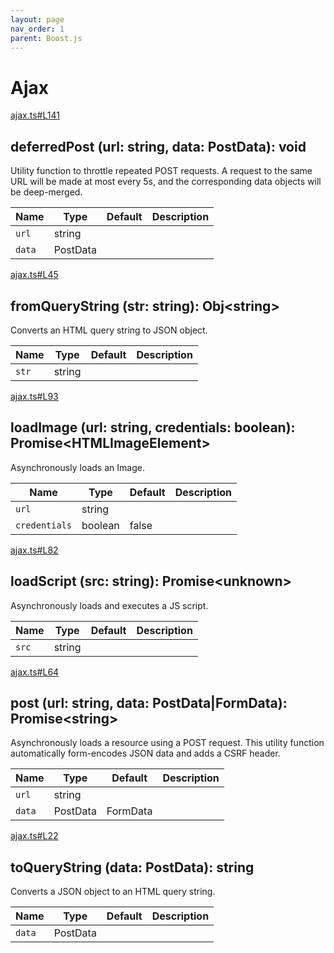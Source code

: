 ```yaml
---
layout: page
nav_order: 1
parent: Boost.js
---
```


# Ajax

<div class="docs-item" markdown="1">

<div><a class="source" target="_blank" href="https://github.com/mathigon/boost.js/tree/master/src/ajax.ts#L141">ajax.ts#L141</a></div>

## deferredPost <span class="signature">(url: string, data: PostData): void</span>

Utility function to throttle repeated POST requests. A request to the same
URL will be made at most every 5s, and the corresponding data objects will
be deep-merged.

| Name | Type | Default | Description |
| --- | --- | --- | --- |
| `url` | string |  |  |
| `data` | PostData |  |  |


</div>

<div class="docs-item" markdown="1">

<div><a class="source" target="_blank" href="https://github.com/mathigon/boost.js/tree/master/src/ajax.ts#L45">ajax.ts#L45</a></div>

## fromQueryString <span class="signature">(str: string): Obj&lt;string&gt;</span>

Converts an HTML query string to JSON object.

| Name | Type | Default | Description |
| --- | --- | --- | --- |
| `str` | string |  |  |


</div>

<div class="docs-item" markdown="1">

<div><a class="source" target="_blank" href="https://github.com/mathigon/boost.js/tree/master/src/ajax.ts#L93">ajax.ts#L93</a></div>

## loadImage <span class="signature">(url: string, credentials: boolean): Promise&lt;HTMLImageElement&gt;</span>

Asynchronously loads an Image.

| Name | Type | Default | Description |
| --- | --- | --- | --- |
| `url` | string |  |  |
| `credentials` | boolean | false |  |


</div>

<div class="docs-item" markdown="1">

<div><a class="source" target="_blank" href="https://github.com/mathigon/boost.js/tree/master/src/ajax.ts#L82">ajax.ts#L82</a></div>

## loadScript <span class="signature">(src: string): Promise&lt;unknown&gt;</span>

Asynchronously loads and executes a JS script.

| Name | Type | Default | Description |
| --- | --- | --- | --- |
| `src` | string |  |  |


</div>

<div class="docs-item" markdown="1">

<div><a class="source" target="_blank" href="https://github.com/mathigon/boost.js/tree/master/src/ajax.ts#L64">ajax.ts#L64</a></div>

## post <span class="signature">(url: string, data: PostData|FormData): Promise&lt;string&gt;</span>

Asynchronously loads a resource using a POST request. This utility function
automatically form-encodes JSON data and adds a CSRF header.

| Name | Type | Default | Description |
| --- | --- | --- | --- |
| `url` | string |  |  |
| `data` | PostData|FormData |  |  |


</div>

<div class="docs-item" markdown="1">

<div><a class="source" target="_blank" href="https://github.com/mathigon/boost.js/tree/master/src/ajax.ts#L22">ajax.ts#L22</a></div>

## toQueryString <span class="signature">(data: PostData): string</span>

Converts a JSON object to an HTML query string.

| Name | Type | Default | Description |
| --- | --- | --- | --- |
| `data` | PostData |  |  |


</div>
